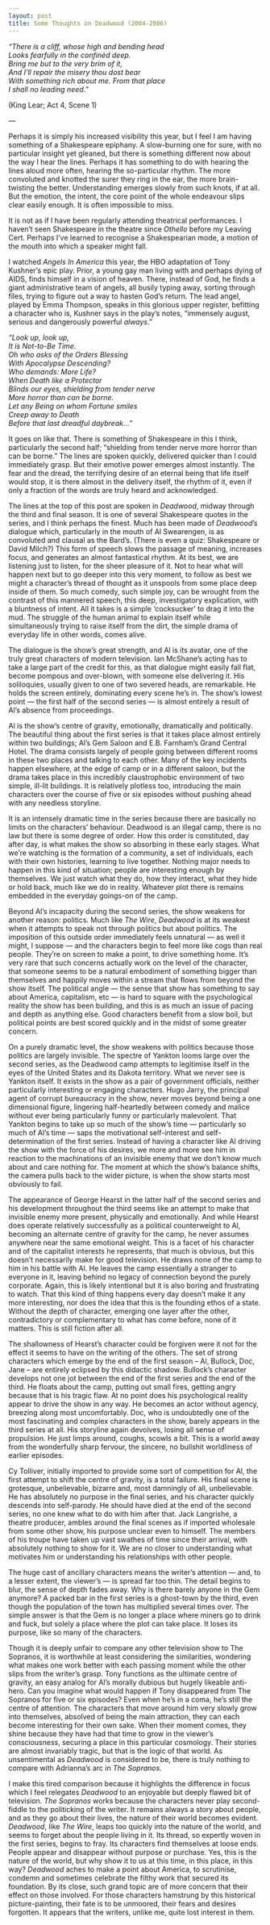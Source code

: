 ```yaml
---
layout: post
title: Some Thoughts on Deadwood (2004-2006)
---
```


_“There is a cliff, whose high and bending head_  
_Looks fearfully in the confinèd deep._  
_Bring me but to the very brim of it,_  
_And I’ll repair the misery thou dost bear_  
_With something rich about me. From that place_  
_I shall no leading need.”_

(King Lear; Act 4, Scene 1)

—

Perhaps it is simply his increased visibility this year, but I feel I am having something of a Shakespeare epiphany. A slow-burning one for sure, with no particular insight yet gleaned, but there is something different now about the way I hear the lines. Perhaps it has something to do with hearing the lines aloud more often, hearing the so-particular rhythm. The more convoluted and knotted the surer they ring in the ear, the more brain-twisting the better. Understanding emerges slowly from such knots, if at all. But the emotion, the intent, the core point of the whole endeavour slips clear easily enough. It is often impossible to miss.

It is not as if I have been regularly attending theatrical performances. I haven’t seen Shakespeare in the theatre since *Othello* before my Leaving Cert. Perhaps I’ve learned to recognise a Shakespearian mode, a motion of the mouth into which a speaker might fall.

I watched *Angels In America* this year, the HBO adaptation of Tony Kushner’s epic play. Prior, a young gay man living with and perhaps dying of AIDS, finds himself in a vision of heaven. There, instead of God, he finds a giant administrative team of angels, all busily typing away, sorting through files, trying to figure out a way to hasten God’s return. The lead angel, played by Emma Thompson, speaks in this glorious upper register, befitting a character who is, Kushner says in the play’s notes, “immensely august, serious and dangerously powerful *always*.”

*“Look up, look up,*  
*It is Not-to-Be Time.*  
*Oh who asks of the Orders Blessing*  
*With Apocalypse Descending?*  
*Who demands: More Life?*  
*When Death like a Protector*  
*Blinds our eyes, shielding from tender nerve*  
*More horror than can be borne.*  
*Let any Being on whom Fortune smiles*  
*Creep away to Death*  
*Before that last dreadful daybreak…”*

It goes on like that. There is something of Shakespeare in this I think, particularly the second half; “shielding from tender nerve more horror than can be borne.” The lines are spoken quickly, delivered quicker than I could immediately grasp. But their emotive power emerges almost instantly. The fear and the dread, the terrifying desire of an eternal being that life itself would stop, it is there almost in the delivery itself, the rhythm of it, even if only a fraction of the words are truly heard and acknowledged.

The lines at the top of this post are spoken in *Deadwood*, midway through the third and final season. It is one of several Shakespeare quotes in the series, and I think perhaps the finest. Much has been made of *Deadwood*’s dialogue which, particularly in the mouth of Al Swearengen, is as convoluted and clausal as the Bard’s. (There is even a quiz: Shakespeare or David Milch?) This form of speech slows the passage of meaning, increases focus, and generates an almost fantastical rhythm. At its best, we are listening just to listen, for the sheer pleasure of it. Not to hear what will happen next but to go deeper into this very moment, to follow as best we might a character’s thread of thought as it unspools from some place deep inside of them. So much comedy, such simple joy, can be wrought from the contrast of this mannered speech, this deep, investigatory explication, with a bluntness of intent. All it takes is a simple ‘cocksucker’ to drag it into the mud. The struggle of the human animal to explain itself while simultaneously trying to raise itself from the dirt, the simple drama of everyday life in other words, comes alive.

The dialogue is the show’s great strength, and Al is its avatar, one of the truly great characters of modern television. Ian McShane’s acting has to take a large part of the credit for this, as that dialogue might easily fall flat, become pompous and over-blown, with someone else delivering it. His soliloquies, usually given to one of two severed heads, are remarkable. He holds the screen entirely, dominating every scene he’s in. The show’s lowest point — the first half of the second series — is almost entirely a result of Al’s absence from proceedings.

Al is the show’s centre of gravity, emotionally, dramatically and politically. The beautiful thing about the first series is that it takes place almost entirely within two buildings; Al’s Gem Saloon and E.B. Farnham’s Grand Central Hotel. The drama consists largely of people going between different rooms in these two places and talking to each other. Many of the key incidents happen elsewhere, at the edge of camp or in a different saloon, but the drama takes place in this incredibly claustrophobic environment of two simple, ill-lit buildings. It is relatively plotless too, introducing the main characters over the course of five or six episodes without pushing ahead with any needless storyline.

It is an intensely dramatic time in the series because there are basically no limits on the characters’ behaviour. Deadwood is an illegal camp, there is no law but there is some degree of order. How this order is constituted, day after day, is what makes the show so absorbing in these early stages. What we’re watching is the formation of a community, a set of individuals, each with their own histories, learning to live together. Nothing major needs to happen in this kind of situation; people are interesting enough by themselves. We just watch what they do, how they interact, what they hide or hold back, much like we do in reality. Whatever plot there is remains embedded in the everyday goings-on of the camp.

Beyond Al’s incapacity during the second series, the show weakens for another reason: politics. Much like *The Wire*, *Deadwood* is at its weakest when it attempts to speak not through politics but about politics. The imposition of this outside order immediately feels unnatural — as well it might, I suppose — and the characters begin to feel more like cogs than real people. They’re on screen to make a point, to drive something home. It’s very rare that such concerns actually work on the level of the character, that someone seems to be a natural embodiment of something bigger than themselves and happily moves within a stream that flows from beyond the show itself. The political angle — the sense that show has something to say about America, capitalism, etc — is hard to square with the psychological reality the show has been building, and this is as much an issue of pacing and depth as anything else. Good characters benefit from a slow boil, but political points are best scored quickly and in the midst of some greater concern.

On a purely dramatic level, the show weakens with politics because those politics are largely invisible. The spectre of Yankton looms large over the second series, as the Deadwood camp attempts to legitimise itself in the eyes of the United States and its Dakota territory. What we never see is Yankton itself. It exists in the show as a pair of government officials, neither particularly interesting or engaging characters. Hugo Jarry, the principal agent of corrupt bureaucracy in the show, never moves beyond being a one dimensional figure, lingering half-heartedly between comedy and malice without ever being particularly funny or particularly malevolent. That Yankton begins to take up so much of the show’s time — particularly so much of Al’s time — saps the motivational self-interest and self-determination of the first series. Instead of having a character like Al driving the show with the force of his desires, we more and more see him in reaction to the machinations of an invisible enemy that we don’t know much about and care nothing for. The moment at which the show’s balance shifts, the camera pulls back to the wider picture, is when the show starts most obviously to fail.

The appearance of George Hearst in the latter half of the second series and his development throughout the third seems like an attempt to make that invisible enemy more present, physically and emotionally. And while Hearst does operate relatively successfully as a political counterweight to Al, becoming an alternate centre of gravity for the camp, he never assumes anywhere near the same emotional weight. This is a facet of his character and of the capitalist interests he represents, that much is obvious, but this doesn’t necessarily make for good television. He draws none of the camp to him in his battle with Al. He leaves the camp essentially a stranger to everyone in it, leaving behind no legacy of connection beyond the purely corporate. Again, this is likely intentional but it is also boring and frustrating to watch. That this kind of thing happens every day doesn’t make it any more interesting, nor does the idea that this is the founding ethos of a state. Without the depth of character, emerging one layer after the other, contradictory or complementary to what has come before, none of it matters. This is still fiction after all.

The shallowness of Hearst’s character could be forgiven were it not for the effect it seems to have on the writing of the others. The set of strong characters which emerge by the end of the first season – Al, Bullock, Doc, Jane – are entirely eclipsed by this didactic shadow. Bullock’s character develops not one jot between the end of the first series and the end of the third. He floats about the camp, putting out small fires, getting angry because that is his tragic flaw. At no point does his psychological reality appear to drive the show in any way. He becomes an actor without agency, breezing along most uncomfortably. Doc, who is undoubtedly one of the most fascinating and complex characters in the show, barely appears in the third series at all. His storyline again devolves, losing all sense of propulsion. He just limps around, coughs, scowls a bit. This is a world away from the wonderfully sharp fervour, the sincere, no bullshit worldliness of earlier episodes.

Cy Tolliver, initially imported to provide some sort of competition for Al, the first attempt to shift the centre of gravity, is a total failure. His final scene is grotesque, unbelievable, bizarre and, most damningly of all, unbelievable. He has absolutely no purpose in the final series, and his character quickly descends into self-parody. He should have died at the end of the second series, no one knew what to do with him after that. Jack Langrishe, a theatre producer, ambles around the final scenes as if imported wholesale from some other show, his purpose unclear even to himself. The members of his troupe have taken up vast swathes of time since their arrival, with absolutely nothing to show for it. We are no closer to understanding what motivates him or understanding his relationships with other people.

The huge cast of ancillary characters means the writer’s attention — and, to a lesser extent, the viewer’s — is spread far too thin. The detail begins to blur, the sense of depth fades away. Why is there barely anyone in the Gem anymore? A packed bar in the first series is a ghost-town by the third, even though the population of the town has multiplied several times over. The simple answer is that the Gem is no longer a place where miners go to drink and fuck, but solely a place where the plot can take place. It loses its purpose, like so many of the characters.

Though it is deeply unfair to compare any other television show to The Sopranos, it is worthwhile at least considering the similarities, wondering what makes one work better with each passing moment while the other slips from the writer’s grasp. Tony functions as the ultimate centre of gravity, an easy analog for Al’s morally dubious but hugely likeable anti-hero. Can you imagine what would happen if Tony disappeared from The Sopranos for five or six episodes? Even when he’s in a coma, he’s still the centre of attention. The characters that move around him very slowly grow into themselves, absolved of being the main attraction, they can each become interesting for their own sake. When their moment comes, they shine because they have had that time to grow in the viewer’s consciousness, securing a place in this particular cosmology. Their stories are almost invariably tragic, but that is the logic of that world. As unsentimental as *Deadwood* is considered to be, there is truly nothing to compare with Adrianna’s arc in *The Sopranos*.

I make this tired comparison because it highlights the difference in focus which I feel relegates *Deadwood* to an enjoyable but deeply flawed bit of television. *The Sopranos* works because the characters never play second-fiddle to the politicking of the writer. It remains always a story about people, and as they go about their lives, the nature of their world becomes evident. *Deadwood*, like *The Wire*, leaps too quickly into the nature of the world, and seems to forget about the people living in it. Its thread, so expertly woven in the first series, begins to fray. Its characters find themselves at loose ends. People appear and disappear without purpose or purchase. Yes, this is the nature of the world, but why show it to us at this time, in this place, in this way? *Deadwood* aches to make a point about America, to scrutinise, condemn and sometimes celebrate the filthy work that secured its foundation. By its close, such grand topic are of more concern that their effect on those involved. For those characters hamstrung by this historical picture-painting, their fate is to be unmoored, their fears and desires forgotten. It appears that the writers, unlike me, quite lost interest in them.